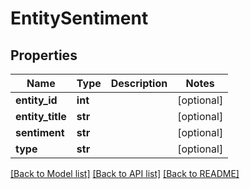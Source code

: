 # EntitySentiment

## Properties
Name | Type | Description | Notes
------------ | ------------- | ------------- | -------------
**entity_id** | **int** |  | [optional] 
**entity_title** | **str** |  | [optional] 
**sentiment** | **str** |  | [optional] 
**type** | **str** |  | [optional] 

[[Back to Model list]](../README.md#documentation-for-models) [[Back to API list]](../README.md#documentation-for-api-endpoints) [[Back to README]](../README.md)


